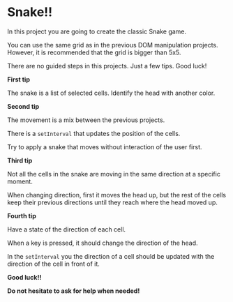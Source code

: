 # Snake!!

In this project you are going to create the classic Snake game.

You can use the same grid as in the previous DOM manipulation projects. However, it is recommended that the grid is bigger than 5x5.

There are no guided steps in this projects. Just a few tips. Good luck!

**First tip**

The snake is a list of selected cells. Identify the head with another color.

**Second tip**

The movement is a mix between the previous projects.

There is a `setInterval` that updates the position of the cells.

Try to apply a snake that moves without interaction of the user first.

**Third tip**

Not all the cells in the snake are moving in the same direction at a specific moment.

When changing direction, first it moves the head up, but the rest of the cells keep their previous directions until they reach where the head moved up.

**Fourth tip**

Have a state of the direction of each cell.

When a key is pressed, it should change the direction of the head.

In the `setInterval` you the direction of a cell should be updated with the direction of the cell in front of it.

**Good luck!!**

**Do not hesitate to ask for help when needed!**
